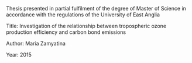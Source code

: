 Thesis presented in partial fulfilment of the degree of Master of Science in accordance with the regulations of the University of East Anglia

Title: Investigation of the relationship between tropospheric ozone production efficiency and carbon bond emissions

Author: Maria Zamyatina

Year: 2015
